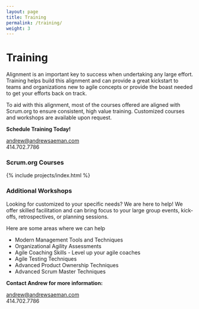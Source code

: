 ```yaml
---
layout: page
title: Training
permalink: /training/
weight: 3
---
```


# **Training**

Alignment is an important key to success when undertaking any large effort. Training helps build this alignment and can provide a great kickstart to teams and organizations new to agile concepts or provide the boast needed to get your efforts back on track.

To aid with this alignment, most of the courses offered are aligned with Scrum.org to ensure consistent, high value training. Customized courses and workshops are available upon request.

<div class="row justify-content-center align-items-center p-4">
  <div class="col-lg-4 col-md-6 text-center mt-4">
    <p><b>Schedule Training Today! </b></p>
    <p><a href="mailto:andrew@andrewsaeman.com">andrew@andrewsaeman.com</a><br />414.702.7786</p>
  </div>
</div>

### **Scrum.org Courses**
{% include projects/index.html %}

### **Additional Workshops**

Looking for customized to your specific needs? We are here to help! We offer skilled facilitation and can bring focus to your large group events, kick-offs, retrospectives, or planning sessions.

Here are some areas where we can help
* Modern Management Tools and Techniques
* Organizational Agility Assessments
* Agile Coaching Skills - Level up your agile coaches
* Agile Testing Techniques
* Advanced Product Ownership Techniques 
* Advanced Scrum Master Techniques

<div class="row justify-content-center align-items-center p-4">
  <div class="col-lg-4 col-md-6 text-center mt-4">
    <p><b>Contact Andrew for more information: </b></p>
    <p><a href="mailto:andrew@andrewsaeman.com">andrew@andrewsaeman.com</a><br />414.702.7786</p>
  </div>
</div>